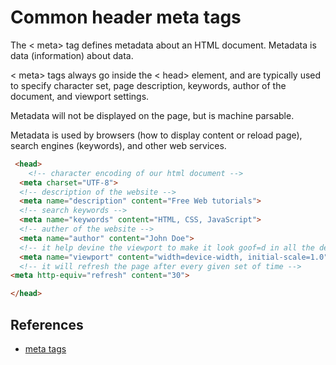# Common header meta tags

The < meta> tag defines metadata about an HTML document. Metadata is data (information) about data.

< meta> tags always go inside the < head> element, and are typically used to specify character set, page description, keywords, author of the document, and viewport settings.

Metadata will not be displayed on the page, but is machine parsable.

Metadata is used by browsers (how to display content or reload page), search engines (keywords), and other web services.

```HTML
 <head>
    <!-- character encoding of our html document -->
  <meta charset="UTF-8">
  <!-- description of the website -->
  <meta name="description" content="Free Web tutorials">
  <!-- search keywords -->
  <meta name="keywords" content="HTML, CSS, JavaScript">
  <!-- auther of the website -->
  <meta name="author" content="John Doe">
  <!-- it help devine the viewport to make it look goof=d in all the devices -->
  <meta name="viewport" content="width=device-width, initial-scale=1.0">
  <!-- it will refresh the page after every given set of time -->
<meta http-equiv="refresh" content="30">

</head> 
```

## References

* [meta tags][def]

[def]: https://www.w3schools.com/tags/tag_meta.asp
